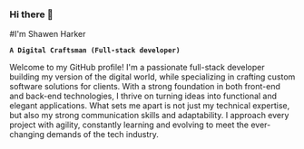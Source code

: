 ### Hi there 👋

#I'm Shawen Harker

**`A Digital Craftsman (Full-stack developer)`**

Welcome to my GitHub profile! I'm a passionate full-stack developer building my version of the digital world, while specializing in crafting custom software solutions for clients. With a strong foundation in both front-end and back-end technologies, I thrive on turning ideas into functional and elegant applications. What sets me apart is not just my technical expertise, but also my strong communication skills and adaptability. I approach every project with agility, constantly learning and evolving to meet the ever-changing demands of the tech industry.

<!--
Here are some ideas to get you started:

- 🔭 I’m currently working on ...
- 🌱 I’m currently learning ...
- 👯 I’m looking to collaborate on ...
- 🤔 I’m looking for help with ...
- 💬 Ask me about ...
- 📫 How to reach me: ...
- 😄 Pronouns: ...
- ⚡ Fun fact: ...
-->
